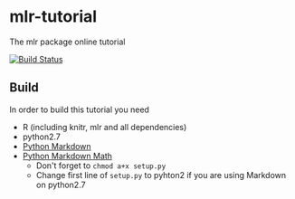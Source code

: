 # mlr-tutorial
The mlr package online tutorial

[![Build Status](https://travis-ci.org/mlr-org/mlr-tutorial.svg?branch=gh-pages)](https://travis-ci.org/mlr-org/mlr-tutorial)

## Build
In order to build this tutorial you need
* R (including knitr, mlr and all dependencies)
* python2.7
* [Python Markdown](http://pythonhosted.org/Markdown/install.html)
* [Python Markdown Math](https://github.com/mitya57/python-markdown-math)
  * Don't forget to `chmod a+x setup.py`
  * Change first line of `setup.py` to pyhton2 if you are using Markdown on python2.7
